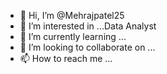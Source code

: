 - 👋 Hi, I’m @Mehrajpatel25
- 👀 I’m interested in ...Data Analyst
- 🌱 I’m currently learning ...
- 💞️ I’m looking to collaborate on ...
- 📫 How to reach me ...

<!---
Mehrajpatel25/Mehrajpatel25 is a ✨ special ✨ repository because its `README.md` (this file) appears on your GitHub profile.
You can click the Preview link to take a look at your changes.
--->
